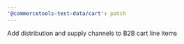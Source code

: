 ```yaml
---
'@commercetools-test-data/cart': patch
---
```


Add distribution and supply channels to B2B cart line items

